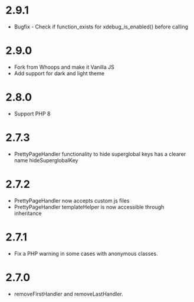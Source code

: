 # 2.9.1
* Bugfix - Check if function_exists for xdebug_is_enabled() before calling

# 2.9.0
* Fork from Whoops and make it Vanilla JS
* Add support for dark and light theme

# 2.8.0

* Support PHP 8

# 2.7.3

* PrettyPageHandler functionality to hide superglobal keys has a clearer name hideSuperglobalKey

# 2.7.2

* PrettyPageHandler now accepts custom js files
* PrettyPageHandler templateHelper is now accessible through inheritance

# 2.7.1

* Fix a PHP warning in some cases with anonymous classes.

# 2.7.0

* removeFirstHandler and removeLastHandler.

